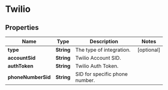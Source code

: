 

# Twilio

## Properties

Name | Type | Description | Notes
------------ | ------------- | ------------- | -------------
**type** | **String** | The type of integration. |  [optional]
**accountSid** | **String** | Twilio Account SID. | 
**authToken** | **String** | Twilio Auth Token. | 
**phoneNumberSid** | **String** | SID for specific phone number. | 



